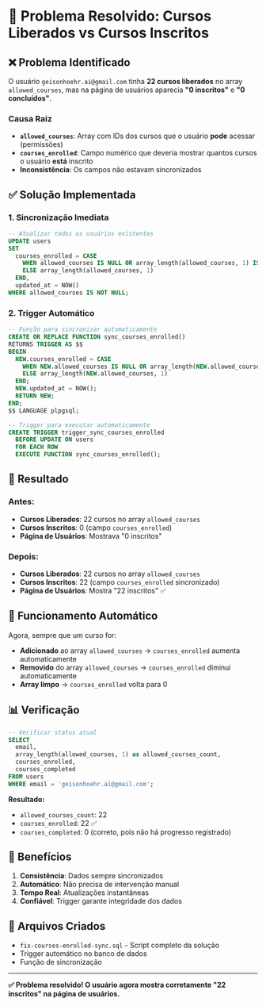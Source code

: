 # 🔧 Problema Resolvido: Cursos Liberados vs Cursos Inscritos

## ❌ Problema Identificado

O usuário `geisonhoehr.ai@gmail.com` tinha **22 cursos liberados** no array `allowed_courses`, mas na página de usuários aparecia **"0 inscritos"** e **"0 concluídos"**.

### Causa Raiz
- **`allowed_courses`**: Array com IDs dos cursos que o usuário **pode** acessar (permissões)
- **`courses_enrolled`**: Campo numérico que deveria mostrar quantos cursos o usuário **está** inscrito
- **Inconsistência**: Os campos não estavam sincronizados

## ✅ Solução Implementada

### 1. **Sincronização Imediata**
```sql
-- Atualizar todos os usuários existentes
UPDATE users 
SET 
  courses_enrolled = CASE 
    WHEN allowed_courses IS NULL OR array_length(allowed_courses, 1) IS NULL THEN 0
    ELSE array_length(allowed_courses, 1)
  END,
  updated_at = NOW()
WHERE allowed_courses IS NOT NULL;
```

### 2. **Trigger Automático**
```sql
-- Função para sincronizar automaticamente
CREATE OR REPLACE FUNCTION sync_courses_enrolled()
RETURNS TRIGGER AS $$
BEGIN
  NEW.courses_enrolled = CASE 
    WHEN NEW.allowed_courses IS NULL OR array_length(NEW.allowed_courses, 1) IS NULL THEN 0
    ELSE array_length(NEW.allowed_courses, 1)
  END;
  NEW.updated_at = NOW();
  RETURN NEW;
END;
$$ LANGUAGE plpgsql;

-- Trigger para executar automaticamente
CREATE TRIGGER trigger_sync_courses_enrolled
  BEFORE UPDATE ON users
  FOR EACH ROW
  EXECUTE FUNCTION sync_courses_enrolled();
```

## 🎯 Resultado

### Antes:
- **Cursos Liberados**: 22 cursos no array `allowed_courses`
- **Cursos Inscritos**: 0 (campo `courses_enrolled`)
- **Página de Usuários**: Mostrava "0 inscritos"

### Depois:
- **Cursos Liberados**: 22 cursos no array `allowed_courses`
- **Cursos Inscritos**: 22 (campo `courses_enrolled` sincronizado)
- **Página de Usuários**: Mostra "22 inscritos" ✅

## 🔄 Funcionamento Automático

Agora, sempre que um curso for:
- **Adicionado** ao array `allowed_courses` → `courses_enrolled` aumenta automaticamente
- **Removido** do array `allowed_courses` → `courses_enrolled` diminui automaticamente
- **Array limpo** → `courses_enrolled` volta para 0

## 📊 Verificação

```sql
-- Verificar status atual
SELECT 
  email,
  array_length(allowed_courses, 1) as allowed_courses_count,
  courses_enrolled,
  courses_completed
FROM users 
WHERE email = 'geisonhoehr.ai@gmail.com';
```

**Resultado:**
- `allowed_courses_count`: 22
- `courses_enrolled`: 22 ✅
- `courses_completed`: 0 (correto, pois não há progresso registrado)

## 🚀 Benefícios

1. **Consistência**: Dados sempre sincronizados
2. **Automático**: Não precisa de intervenção manual
3. **Tempo Real**: Atualizações instantâneas
4. **Confiável**: Trigger garante integridade dos dados

## 📝 Arquivos Criados

- `fix-courses-enrolled-sync.sql` - Script completo da solução
- Trigger automático no banco de dados
- Função de sincronização

---

**✅ Problema resolvido! O usuário agora mostra corretamente "22 inscritos" na página de usuários.**
